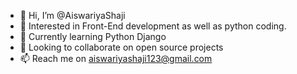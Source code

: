 - 👋 Hi, I’m @AiswariyaShaji
- 👀 Interested in Front-End development as well as python coding.
- 🌱 Currently learning Python Django
- 💞️ Looking to collaborate on open source projects
- 📫 Reach me on aiswariyashaji123@gmail.com

<!---
AiswariyaShaji/AiswariyaShaji is a ✨ special ✨ repository because its `README.md` (this file) appears on your GitHub profile.
You can click the Preview link to take a look at your changes.
--->
